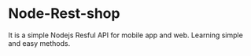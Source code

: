 # Node-Rest-shop
It is a simple Nodejs Resful API for mobile app and web.
Learning simple and easy methods.
